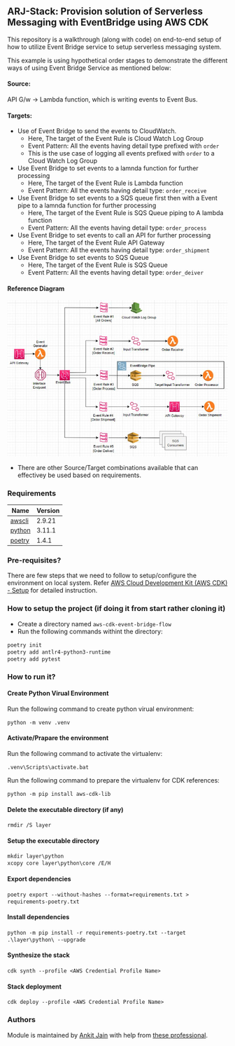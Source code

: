## ARJ-Stack: Provision solution of Serverless Messaging with EventBridge using AWS CDK

This repository is a walkthrough (along with code) on end-to-end setup of how to utilize Event Bridge service to setup serverless messaging system.<br> 

This example is using hypothetical order stages to demonstrate the different ways of using Event Bridge Service as mentioned below:

#### Source: 

API G/w -> Lambda function, which is writing events to Event Bus.

#### Targets: 

- Use of Event Bridge to send the events to CloudWatch.
  - Here, The target of the Event Rule is Cloud Watch Log Group
  - Event Pattern: All the events having detail type prefixed with `order`
  - This is the use case of logging all events prefixed with `order` to a Cloud Watch Log Group
- Use Event Bridge to set events to a lamnda function for further processing
  - Here, The target of the Event Rule is Lambda function
  - Event Pattern: All the events having detail type: `order_receive`
- Use Event Bridge to set events to a SQS queue first then with a Event pipe to a lamnda function for further processing
  - Here, The target of the Event Rule is SQS Queue piping to A lambda function
  - Event Pattern: All the events having detail type: `order_process`
- Use Event Bridge to set events to call an API for further processing
  - Here, The target of the Event Rule API Gateway
  - Event Pattern: All the events having detail type: `order_shipment`
- Use Event Bridge to set events to SQS Queue
  - Here, The target of the Event Rule is SQS Queue
  - Event Pattern: All the events having detail type: `order_deiver`

#### Reference Diagram

<img src="https://github.com/ankit-jn/aws-cdk-event-bridge-flows/blob/main/image/design.jpg">

- There are other Source/Target combinations available that can effectivey be used based on requirements.

### Requirements

| Name | Version |
|------|---------|
| <a name="requirement_awscli"></a> [awscli](#requirement\_awscli) | 2.9.21 |
| <a name="requirement_python"></a> [python](#requirement\_python) | 3.11.1 |
| <a name="requirement_poetry"></a> [poetry](#requirement\_poetry) | 1.4.1 |

### Pre-requisites?

There are few steps that we need to follow to setup/configure the environment on local system. Refer [AWS Cloud Development Kit (AWS CDK) - Setup](https://github.com/ankit-jn/devops-aws-cdk-setup) for detailed instruction.

### How to setup the project (if doing it from start rather cloning it)

- Create a directory named `aws-cdk-event-bridge-flow`
- Run the following commands withint the directory:

```
poetry init
poetry add antlr4-python3-runtime
poetry add pytest
```

### How to run it?

#### Create Python Virual Environment 

Run the following command to create python virual environment:

```
python -m venv .venv
```

#### Activate/Prapare the environment

Run the following command to activate the virtualenv:

```
.venv\Scripts\activate.bat
```

Run the following command to prepare the virtualenv for CDK references:

```
python -m pip install aws-cdk-lib 
```

#### Delete the executable directory (if any)

```
rmdir /S layer
```

#### Setup the executable directory

```
mkdir layer\python
xcopy core layer\python\core /E/H
```

#### Export dependencies

```
poetry export --without-hashes --format=requirements.txt > requirements-poetry.txt
```

#### Install dependencies

```
python -m pip install -r requirements-poetry.txt --target .\layer\python\ --upgrade
```

#### Synthesize the stack

```
cdk synth --profile <AWS Credential Profile Name>
```

#### Stack deployment

```
cdk deploy --profile <AWS Credential Profile Name>
```

### Authors

Module is maintained by [Ankit Jain](https://github.com/ankit-jn) with help from [these professional](https://github.com/ankit-jn/aws-cdk-event-bridge-flow/graphs/contributors).
